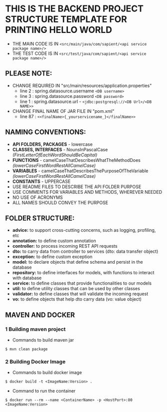 # THIS IS THE BACKEND PROJECT STRUCTURE TEMPLATE FOR PRINTING HELLO WORLD

+   THE MAIN CODE IS IN `<src/main/java/com/sapient/<api service package name>/>`
+   THE TEST CODE IS IN `<src/test/java/com/sapient/<api service package name>/>`

## PLEASE NOTE:
+ CHANGE REQUIRED IN "src/main/resources/application.properties"
    + line 2 : spring.datasource.username     `<DB username>`
    + line 3 : spring.datasource.password     `<DB password>`
    + line 1 : spring.datasource.url -        `<jdbc:postgresql://<DB Url>/<DB NAME>>`
+ CHANGE FINAL NAME OF JAR FILE IN "pom.xml"
    + line 87 : `<<finalName>{_yourservicename_}</finalName>>`

## NAMING CONVENTIONS:
+ **API FOLDERS, PACKAGES** - lowercase  
+ **CLASSES, INTERFACES** -   NounsInPascalCase *(FirstLetterOfEachWordShouldBeCapital)*
+ **FUNCTIONS** -             camelCaseThatDescribesWhatTheMethodDoes *(lowerCaseFirstWordRestAllCamelCase)*
+ **VARIABLES** -             camelCaseThatDescribesThePurposeOfTheVariable *(lowerCaseFirstWordRestAllCamelCase)*
+ **CONSTANTS** -             UPPERCASE
+ USE README FILES TO DESCRIBE THE API FOLDER PURPOSE
+ USE COMMENTS FOR VARIABLES AND METHODS, WHEREVER NEEDED
+ NO USE OF ACRONYMS
+ ALL NAMES SHOULD CONVEY THE PURPOSE

## FOLDER STRUCTURE:
+ **advice:**       to support cross-cutting concerns, such as logging, profiling, etc
+ **annotation:**   to define custom annotation
+ **controller:**   to process incoming REST API requests
+ **dto:**          to carry data from controller to services (dto: data transfer object)
+ **exception:**    to define custom exception
+ **model:**        to declare objects that define schema and persist in the database
+ **repository:**   to define interfaces for models, with functions to interact with database
+ **service:**      to define classes that provide functionalities to our models
+ **util:**         to define utility classes that can be used by other classes
+ **validator:**    to define classes that will validate the incoming request
+ **vo:**           to define objects that help dto carry data (vo: value object)

## MAVEN AND DOCKER

### 1 Building maven project
+ Commands to build maven jar
```shell
$ mvn clean package
```

### 2 Building Docker Image

+ Commands to build docker image
```shell
$ docker build -t <ImageName:Version> . 
```

+ Command to run the container
```shell
$ docker run --rm --name <ContainerName> -p <HostPort>:80 <ImageName:Version>
```
